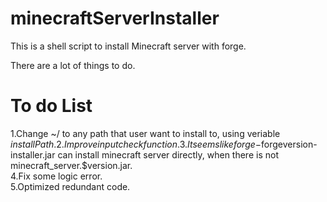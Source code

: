 # minecraftServerInstaller
This is a shell script to install Minecraft server with forge.

There are a lot of things to do.

# To do List
1.Change ~/ to any path that user want to install to, using veriable $installPath.  
2.Improve input check function.  
3.It seems like forge-$forgeversion-installer.jar can install minecraft server directly, when there is not minecraft_server.$version.jar.  
4.Fix some logic error.  
5.Optimized redundant code.  
